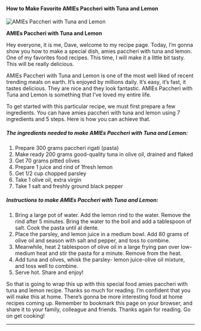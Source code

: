             

#### How to Make Favorite AMIEs Paccheri with Tuna and Lemon

![AMIEs  Paccheri with Tuna and Lemon](https://img-global.cpcdn.com/recipes/4828785268490240/751x532cq70/amies-paccheri-with-tuna-and-lemon-recipe-main-photo.jpg)

**AMIEs Paccheri with Tuna and Lemon**

Hey everyone, it is me, Dave, welcome to my recipe page. Today, I’m gonna show you how to make a special dish, amies paccheri with tuna and lemon. One of my favorites food recipes. This time, I will make it a little bit tasty. This will be really delicious.

AMIEs Paccheri with Tuna and Lemon is one of the most well liked of recent trending meals on earth. It’s enjoyed by millions daily. It’s easy, it’s fast, it tastes delicious. They are nice and they look fantastic. AMIEs Paccheri with Tuna and Lemon is something that I’ve loved my entire life.

To get started with this particular recipe, we must first prepare a few ingredients. You can have amies paccheri with tuna and lemon using 7 ingredients and 5 steps. Here is how you can achieve that.

##### The ingredients needed to make AMIEs Paccheri with Tuna and Lemon:

1.  Prepare 300 grams paccheri rigati (pasta)
2.  Make ready 200 grams good-quality tuna in olive oil, drained and flaked
3.  Get 70 grams pitted olives
4.  Prepare 1 juice and rind of 1fresh lemon
5.  Get 1/2 cup chopped parsley
6.  Take 1 olive oil, extra virgin
7.  Take 1 salt and freshly ground black pepper

##### Instructions to make AMIEs Paccheri with Tuna and Lemon:

1.  Bring a large pot of water. Add the lemon rind to the water. Remove the rind after 5 minutes. Bring the water to the boil and add a tablespoon of salt. Cook the pasta until al dente.
2.  Place the parsley, and lemon juice in a medium bowl. Add 80 grams of olive oil and season with salt and pepper, and toss to combine.
3.  Meanwhile, heat 2 tablespoon of olive oil in a large frying pan over low-medium heat and stir the pasta for a minute. Remove from the heat.
4.  Add tuna and olives, whisk the parsley- lemon juice-olive oil mixture, and toss well to combine.
5.  Serve hot. Share and enjoy!

So that is going to wrap this up with this special food amies paccheri with tuna and lemon recipe. Thanks so much for reading. I’m confident that you will make this at home. There’s gonna be more interesting food at home recipes coming up. Remember to bookmark this page on your browser, and share it to your family, colleague and friends. Thanks again for reading. Go on get cooking!

* * *